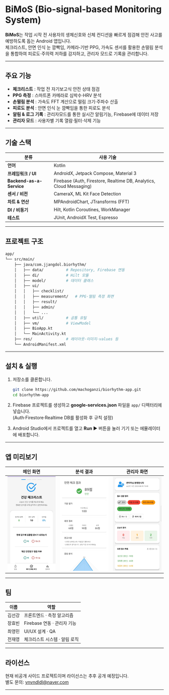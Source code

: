# BiMoS (Bio-signal-based Monitoring System)

**BiMoS**는 작업 시작 전 사용자의 생체신호와 신체 컨디션을 빠르게 점검해 안전 사고를 예방하도록 돕는 Android 앱입니다.  
체크리스트, 안면 인식 눈 깜빡임, 카메라‑기반 PPG, 가속도 센서를 활용한 손떨림 분석을 통합하여 피로도·주의력 저하를 감지하고, 관리자 모드로 기록을 관리합니다.

---

## 주요 기능

- **체크리스트** : 작업 전 자기보고식 안전 상태 점검  
- **PPG 측정** : 스마트폰 카메라로 심박수·HRV 분석  
- **손떨림 분석** : 가속도 FFT 계산으로 떨림 크기·주파수 산출  
- **피로도 분석** : 안면 인식 눈 깜빡임을 통한 피로도 분석  
- **알림 & 로그 기록** : 관리자모드를 통한 실시간 알림기능, Firebase에 데이터 저장  
- **관리자 모드** : 사용자별 기록 열람·필터·삭제 기능

---

## 기술 스택

| 분류 | 사용 기술 |
|------|-----------|
| **언어** | Kotlin |
| **프레임워크 / UI** | AndroidX, Jetpack Compose, Material 3 |
| **Backend-as-a-Service** | Firebase (Auth, Firestore, Realtime DB, Analytics, Cloud Messaging) |
| **센서 / 비전** | CameraX, ML Kit Face Detection |
| **차트 & 연산** | MPAndroidChart, JTransforms (FFT) |
| **DI / 비동기** | Hilt, Kotlin Coroutines, WorkManager |
| **테스트** | JUnit, AndroidX Test, Espresso |

---

## 프로젝트 구조

```bash
app/
└── src/main/
    ├── java/com.jjangdol.biorhythm/
    │   ├── data/          # Repository, Firebase 연동
    │   ├── di/            # Hilt 모듈
    │   ├── model/         # 데이터 클래스
    │   ├── ui/
    │   │   ├── checklist/
    │   │   ├── measurement/   # PPG·떨림 측정 화면
    │   │   ├── result/
    │   │   ├── admin/
    │   │   └── ...
    │   ├── util/          # 공통 유틸
    │   ├── vm/            # ViewModel
    │   ├── BioApp.kt
    │   └── MainActivity.kt
    ├── res/               # 레이아웃·이미지·values 등
    └── AndroidManifest.xml
```

---

## 설치 & 실행

1. 저장소를 클론합니다.
   ```bash
   git clone https://github.com/machoganzi/biorhythm-app.git
   cd biorhythm-app
   ```

2. Firebase 프로젝트를 생성하고 **google-services.json** 파일을 `app/` 디렉터리에 넣습니다.  
   (Auth·Firestore·Realtime DB를 활성화 후 규칙 설정)

3. Android Studio에서 프로젝트를 열고 **Run ▶️** 버튼을 눌러 기기 또는 에뮬레이터에 배포합니다.

---

## 앱 미리보기

| 메인 화면 | 분석 결과 | 관리자 화면 |             
|-------|-------|--------|
| ![checklist](./app/screenshots/checklist.jpg) | ![result](./app/screenshots/result.jpg) | ![master](./app/screenshots/master.jpg) |

---

## 팀

| 이름 | 역할 |
|------|------|
| 김선강 | 프론트엔드 · 측정 알고리즘 |
| 장효빈 | Firebase 연동 · 관리자 기능 |
| 최영민 | UI/UX 설계 · QA |
| 전재영 | 체크리스트 시스템 · 알림 로직 |

---

## 라이선스

현재 비공개 사이드 프로젝트이며 라이선스는 추후 공개 예정입니다.  
별도 문의: <vnvndldl@naver.com>

---
